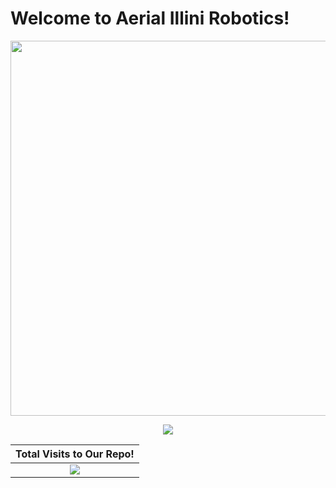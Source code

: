 # Welcome to Aerial Illini Robotics!
<p align="center">
  <img width="600" src="profile/AIR-logo.jpg">
</p>

<div align="center">

[<img src="https://img.shields.io/badge/Instagram-%23E4405F.svg?logo=Instagram&logoColor=white" align="center">](https://instagram.com/aerialillinoisrobotics)

| Total Visits to Our Repo!                                                                                                                                                                                                                            |
|---------------------------------------------------------------------------------------------------------------------------------------------------------------------------------------------------------------------------------------------------------------|
| <div align="center">[![](https://visitcount.itsvg.in/api?id=AIRUIUC&icon=7&color=0)](https://visitcount.itsvg.in) </div> |

</div>
